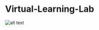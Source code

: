 # Virtual-Learning-Lab
![alt text](https://github.com/KevinGiesberts/Virtual-Learning-Lab/blob/main/💡_Virtual_Learning_Lab.png?raw=true)
